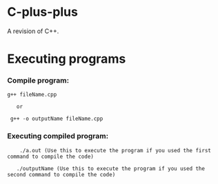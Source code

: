 # C-plus-plus
A revision of C++.

# Executing programs

### Compile program:
 ```
 g++ fileName.cpp

	or

  g++ -o outputName fileName.cpp 

```

### Executing compiled program:
```
    ./a.out (Use this to execute the program if you used the first command to compile the code)

   ./outputName (Use this to execute the program if you used the second command to compile the code)
```   
   
